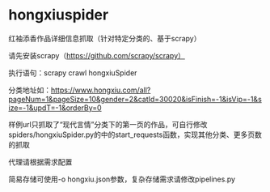 # hongxiuspider
红袖添香作品详细信息抓取（针对特定分类的、基于scrapy）

请先安装scrapy（https://github.com/scrapy/scrapy）

执行语句：scrapy crawl hongxiuSpider

分类地址如：https://www.hongxiu.com/all?pageNum=1&pageSize=10&gender=2&catId=30020&isFinish=-1&isVip=-1&size=-1&updT=-1&orderBy=0

样例url只抓取了“现代言情”分类下的第一页的作品，可自行修改spiders/hongxiuSpider.py的中的start_requests函数，实现其他分类、更多页数的抓取

代理请根据需求配置

简易存储可使用-o hongxiu.json参数，复杂存储需求请修改pipelines.py
